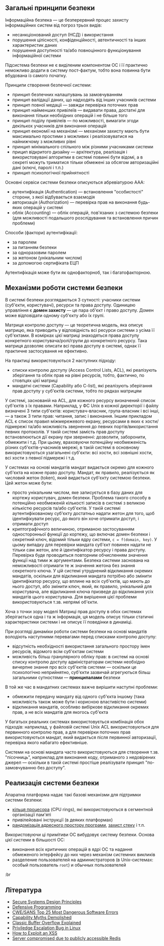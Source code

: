 ## Загальні принципи безпеки

Інформаційна безпека — це безперервний процес захисту інформаційних систем від погроз трьох видів:

- несанкціонований доступ (НСД) і використання
- порушення цілісності, конфіденційності, автентичності та інших характеристик даних
- порушення доступності та/або повноцінного функціонування інформаційної системи

Підсистема безпеки не є виділеним компонентом ОС і її практично неможливо додати в систему пост-фактум, тобто вона повинна бути вбудована із самого початку.

Принципи створення безпечної системи:

- принцип безпечних налаштувань за замовчуванням
- принцип валідації даних, що надходять від інших учасників системи
- принцип повної медаціі — завжди перевірка поточних прав
- принцип найменших привілеїв — видавати права, достатні для виконання тільки необхідних операцій і не більше того
- принцип поділу привілеїв — по можливості, вимагати згоди декількох учасників для виконання операцій
- принцип економії на механізмі — механізми захисту мають бути максимально простими з можливих і реалізовуватися на найнижчому з можливих рівні
- принцип мінімального спільного між різними учасниками системи
- прицип відкритого дизайну — архітектура, реалізація і використовувані алгоритми в системі повинні бути відомі, а в секреті можуть триматися тільки обмежені за обсягом авторизаційні дані (ключі, паролі і т.п.)
- принцип психологічної прийнятності

Основні сервіси системи безпеки описуються абревіатурою AAA:

- аутентифікація (Authentication) — встановлення "особистості" сторони, з якої відбувається взаємодія
- авторизація (Authorization) — перевірка прав на виконання будь-яких операцій у системі
- облік (Accounting) — облік операцій, пов'язаних з системою безпеки (для можливості подальшого розслідування та встановлення причин проблеми)

Способи (фактори) аутентифікації:

- за паролем
- за питанням безпеки
- за одноразовим паролем
- за жетоном (унікальним числом)
- за допомогою сертифіката ЕЦП

Аутентифікація може бути як однофакторноб, так і багатофакторною.


## Механізми роботи системи безпеки

В системі безпеки розглядаються 3 сутності: учасники системи (суб'єкти, користувачі), ресурси та права доступу.
Одиницею управління є **домен захисту** — це пара об'єкт і право доступу. Домен може відповідати одному суб'єкту або їх групі.

Матриця контролю доступу — це теоретична модель, яка описує матрицю, яка приводить у відповідність всі ресурси системи з усіма її суб'єктами. В комірках цієї матриці знаходяться права доступу конкретного користувача/ролі/групи до конкретного ресурсу. Така матриця дозволяє описати всі права доступу в системі, однак її практичне застосування не ефективно.

На практиці використовуються 2 наступних підходу:

- списки контролю доступу (Access Control Lists, ACL), які реалізують зберігання та облік прав на рівні ресурсів, тобто, фактично, по стовпцях цієї матриці
- мандатні системи (Capability або C-list), які реалізують зберігання прав доступу у суб'єктів системи, тобто по рядках матрицям

У системі, заснованій на ACL, для кожного ресурсу визначений список суб'єктів з їх правами. Наприклад, у ФС Unix в кожної директорії і файлу визначені 3 типи суб'єктів: користувач-власник, група-власник і всі інші,— а також 3 типи прав: читання, запис і виконання. Іншим прикладом ACL є список правил міжмережевого екрану, ресурсами в яких є хости/підмережі та/або можливість звернення до певних портів/використання певних протоколів. У такій системі замість прав доступу встановлюються дії екрану при зверненні: дозволити, заборонити, обмежити і т.д. При цьому, враховуючи потенційну необмеженість різних суб'єктів-учасників мережі, в такій системі в основному використовуються узагальнені суб'єкти: всі хости, всі зовнішні хости, всі хости з певної підмережі і т.д.

У системах на основі мандатів мандат видається окремо для кожного суб'єкта на кожне право доступу. Мандат, як правило, реалізується як числовий жетон (token), який видається суб'єкту системою безпеки. Цей жетон може бути:

- просто унікальним числом, яке записується в базу даних для кортежу користувач, домен безпеки. Проблема такого способу в потенційно необмеженій кількості записів в системі з великою кількістю ресурсів та/або суб'єктів. У такій системі аутентифікованому суб'єкту достатньо надати жетон для того, щоб ідентифікувати ресурс, до якого він хоче отримати доступ, і отримати доступ
- криптографічного величиною, отриманою застосуванням односторонньої функції до кортежу, що включає домен безпеки і секретний ключ, відомий тільки ядру системи, `c = f(domain, key)`. У цьому випадку для перевірки мандата суб'єкт повинен надати не тільки сам жетон, але й ідентифікатор ресурсу і права доступу. Перевірка буде проводиться повторним обчисленням значення функції над тими ж аргументами. Безпека системи заснована на неможливості отримати те ж значення жетона без знання секретного ключа. У цій системі утруднений відкликання окремих мандатів, оскільки для відкликання мандата потрібно або змінити ідентифікатор ресурсу, що вплине на всіх суб'єктів, що мають до нього доступ, або змінити ключ, який, як правило, унікальний для користувача, але відкликання ключа призведе до відкликання усіх мандатів цього користувача. Для вирішення цієї проблеми використовуються т.зв. непрямі об'єкти.

Хоча з точки зору моделі Матриці прав доступу в обох системах зберігається одна і та ж інформація, ця модель описує тільки статичні характеристики системи і не описує її поведінки в динаміці.

При розгляді динаміки роботи системи безпеки на основі мандатів володіють наступними перевагами перед списками контролю доступу:

- відсутність необхідності використання загального простору імен ресурсів, відомого всім суб'єктам системи
- можливість більш гранулярного обліку прав: в системі на основі списку контролю доступу адміністраторам системи необхідно вичерпне знання про всіх суб'єктів системи — оскільки це психологічно неприйнятно, суб'єкти зазвичай агрегуються більш загальними сутностями — **принципалами** безпеки

В той же час в мандатних системах важче вирішити наступні проблеми:

- обмежити передачу мандату від одного суб'єкта іншому (така можливість також може бути і корисною властивістю системи)
- відкликання мандатів, особливо вибіркове відкликання окремих прав, а не всіх мандатів для якогось суб'єкта

У багатьох реальних системах використовується комбінація обох підходів: наприклад, у файловій системі Unix ACL використовуються для первинного контролю прав, а для перевірки поточних прав використовуються мандат, який видається після первинної авторизації, перевірка якого набагато ефективніше.

Системи на основі мандата часто використовуються для створення т.зв. "пісочниць", наприклад для виконання коду, отриманого з недовірених джерел — оскільки в такій системі простіше реалізувати принцип "по-замовчуванню без доступу".


## Реализація системи безпеки

Апаратна платформа надає такі базові механізми для підтримки системи безпеки:

- [кільця процесора](http://duartes.org/gustavo/blog/post/cpu-rings-privilege-and-protection) (CPU rings), які використовуються в сегментной організації пам'яті
- привілейовані інструкції (в деяких платформах)
- [рандомізація адресного простору програми](http://en.wikipedia.org/wiki/Address_space_layout_randomization), [захист стеку](http://en.wikipedia.org/wiki/Stack-smashing_protection) і т.п.

Використовуючи ці примітиви ОС вибудовує систему безпеки. Основа цієї системи в більшості ОС:

- виконання всіх критичних операцій в ядрі ОС та надання обмеженого інтерфейсу до них через механізм системних викликів
- разделение пользователей на администраторов (в Unix-системах: особый пользователь `root`) и обычных пользователей

:br


## Література

- [Secure Systems Design Principles](http://wwwusers.di.uniroma1.it/~parisi/Risorse/Principles.pdf)
- [Defensive Programming](http://c.learncodethehardway.org/book/ex27.html)
- [CWE/SANS Top 25 Most Dangerous Software Errors](https://www.sans.org/top25-software-errors/)
- [Capability Myths Demolished](http://zesty.ca/capmyths/)
- [Classic Buffer Overflow Explained](http://thexploit.com/secdev/a-textbook-buffer-overflow-a-look-at-the-freebsd-telnetd-code/)
- [Priviledge Escalation Bug in Linux](http://timetobleed.com/detailed-explanation-of-a-recent-privilege-escalation-bug-in-linux-cve-2010-3301/)
- [How to Exploit an XSS](http://blog.detectify.com/post/35208929112/how-to-exploit-an-xss)
- [Server compromised due to publicly accessible Redis](http://kevinchen.co/blog/postmortem-server-compromised/)
